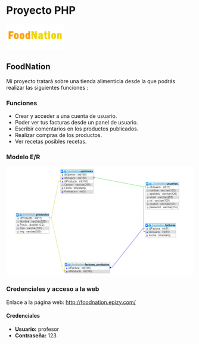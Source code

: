# Proyecto PHP
<img src="img/logo.png"/>

## FoodNation

Mi proyecto tratará sobre una tienda alimenticia desde la que podrás realizar las siguientes funciones : 
### Funciones
- Crear y acceder a una cuenta de usuario.
- Poder ver tus facturas desde un panel de usuario.
- Escribir comentarios en los productos publicados.
- Realizar compras de los productos.
- Ver recetas posibles recetas.
### Modelo E/R
<img src="img/modeloER.png">

### Credenciales y acceso a la web
Enlace a la página web: <http://foodnation.epizy.com/>
#### Credenciales
- <b>Usuario:</b> profesor
- <b>Contraseña:</b> 123
